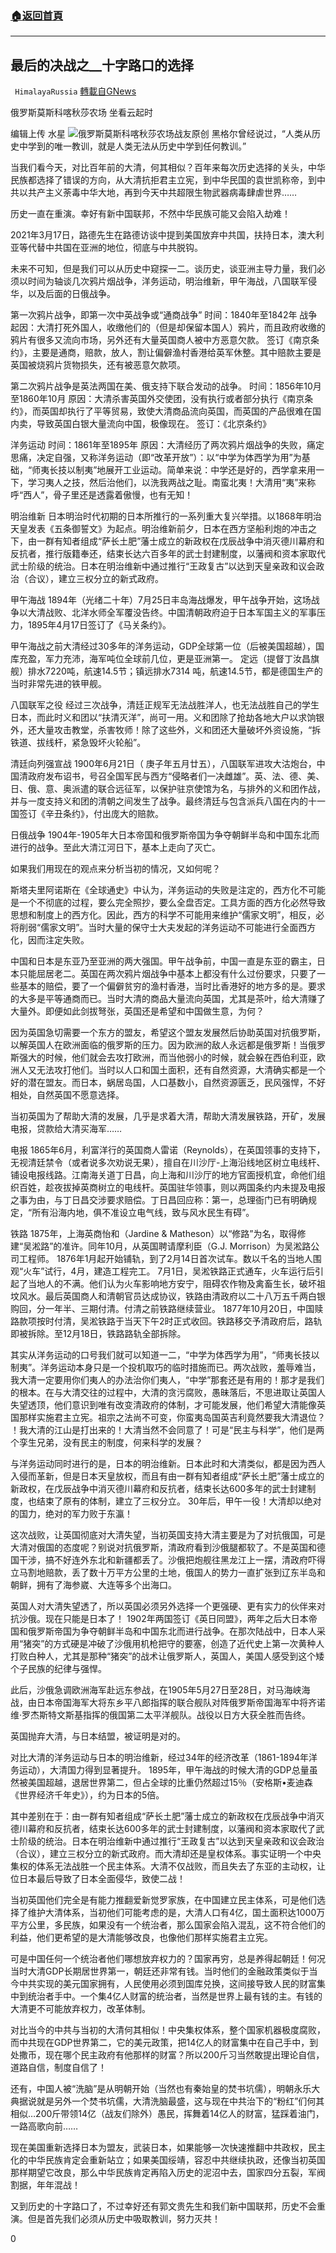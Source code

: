 ###  [:house:返回首頁](https://github.com/ourhimalayas/txt)
---

## 最后的决战之__十字路口的选择
` HimalayaRussia` [轉載自GNews](https://gnews.org/zh-hans/995849/)

俄罗斯莫斯科喀秋莎农场 坐看云起时

编辑上传 水星
![]()![](https://gnews.org/wp-content/uploads/2021/03/G-5.jpg)俄罗斯莫斯科喀秋莎农场战友原创
黑格尔曾经说过，“人类从历史中学到的唯一教训，就是人类无法从历史中学到任何教训。”

当我们看今天，对比百年前的大清，何其相似？百年来每次历史选择的关头，中华民族都选择了错误的方向，从大清抗拒君主立宪，到中华民国的袁世凯称帝，到中共以共产主义荼毒中华大地，再到今天中共超限生物武器病毒肆虐世界……

历史一直在重演。幸好有新中国联邦，不然中华民族可能又会陷入劫难！

2021年3月17日，路德先生在路德访谈中提到美国放弃中共国，扶持日本，澳大利亚等代替中共国在亚洲的地位，彻底与中共脱钩。

未来不可知，但是我们可以从历史中窥探一二。谈历史，谈亚洲主导力量，我们必须以时间为轴谈几次鸦片烟战争，洋务运动，明治维新，甲午海战，八国联军侵华，以及后面的日俄战争。

第一次鸦片战争，即第一次中英战争或“通商战争”
时间：1840年至1842年
战争起因：大清打死外国人，收缴他们的（但是却保留本国人）鸦片，而且政府收缴的鸦片有很多又流向市场，另外还有大量英国商人被中方恶意欠款。
签订《南京条约》，主要是通商，赔款，放人，割让偏僻渔村香港给英军休整。其中赔款主要是英国被烧鸦片货物损失，还有被恶意欠款项。

第二次鸦片战争是英法两国在美、俄支持下联合发动的战争。
时间：1856年10月至1860年10月
原因：大清杀害英国外交使团，没有执行或者部分执行《南京条约》，而英国却执行了平等贸易，致使大清商品流向英国，而英国的产品很难在国内卖，导致英国白银大量流向中国，极像现在。
签订：《北京条约》

洋务运动
时间：1861年至1895年
原因：大清经历了两次鸦片烟战争的失败，痛定思痛，决定自强，又称洋务运动（即“改革开放”）：以“中学为体西学为用”为基础，“师夷长技以制夷”地展开工业运动。简单来说：中学还是好的，西学拿来用一下，学习夷人之技，然后治他们，以洗我两战之耻。南蛮北夷！大清用“夷”来称呼“西人”，骨子里还是透露着傲慢，也有无知！

明治维新
日本明治时代初期的日本所推行的一系列重大复兴举措。以1868年明治天皇发表《五条御誓文》为起点。明治维新前夕，日本在西方坚船利炮的冲击之下，由一群有知者组成“萨长土肥”藩士成立的新政权在戊辰战争中消灭德川幕府和反抗者，推行版籍奉还，结束长达六百多年的武士封建制度，以藩阀和资本家取代武士阶级的统治。日本在明治维新中通过推行“王政复古”以达到天皇亲政和议会政治（合议），建立三权分立的新式政府。

甲午海战
1894年（光绪二十年）7月25日丰岛海战爆发，甲午战争开始，这场战争以大清战败、北洋水师全军覆没告终。中国清朝政府迫于日本军国主义的军事压力，1895年4月17日签订了《马关条约》。

甲午海战之前大清经过30多年的洋务运动，GDP全球第一位（后被美国超越），国库充盈，军力充沛，海军吨位全球前几位，更是亚洲第一。
定远（提督丁汝昌旗舰）排水7220吨，航速14.5节；镇远排水7314 吨，航速14.5节，都是德国生产的当时非常先进的铁甲舰。

八国联军之役
经过三次战争，清廷正规军无法战胜洋人，也无法战胜自己的学生日本，而此时义和团以“扶清灭洋”，尚可一用。义和团除了抢劫各地大户以求饷银外，还大量攻击教堂，杀害牧师！除了这些外，义和团还大量破坏外资设施，“拆铁道、拔线杆，紧急毁坏火轮船”。

清廷向列强宣战
1900年6月21日（ 庚子年五月廿五），八国联军进攻大沽炮台，中国清政府发布诏书，号召全国军民与西方“侵略者们一决雌雄”。英、法、德、美、日、俄、意、奥派遣的联合远征军，以保护驻京使馆为名，与排外的义和团作战，并与一度支持义和团的清朝之间发生了战争。最终清廷与包含派兵八国在内的十一国签订《辛丑条约》，付出庞大的赔款。

日俄战争
1904年-1905年大日本帝国和俄罗斯帝国为争夺朝鲜半岛和中国东北而进行的战争。至此大清江河日下，基本上走向了灭亡。

如果我们用现在的观点来分析当初的情况，又如何呢？

斯塔夫里阿诺斯在《全球通史》中认为，洋务运动的失败是注定的，西方化不可能是一个不彻底的过程，要么完全照抄，要么全盘否定。工具方面的西方化必然导致思想和制度上的西方化。因此，西方的科学不可能用来维护“儒家文明”，相反，必将削弱“儒家文明”。当时大量的保守士大夫发起的洋务运动不可能进行全面西方化，因而注定失败。

中国和日本是东亚乃至亚洲的两大强国。甲午战争前，中国一直是东亚的霸主，日本只能屈居老二。英国在两次鸦片烟战争中基本上都没有什么过份要求，只要了一些基本的赔偿，要了一个偏僻贫穷的渔村香港，当时比香港好的地方多的是。要求的大多是平等通商而已。当时大清的商品大量流向英国，尤其是茶叶，给大清赚了大量外。即便如此剑拔弩张，英国还是希望和中国做生意，为何？

因为英国急切需要一个东方的盟友，希望这个盟友发展然后协助英国对抗俄罗斯，以解英国人在欧洲面临的俄罗斯的压力。因为欧洲的敌人永远都是俄罗斯！当俄罗斯强大的时候，他们就会去攻打欧洲，而当他弱小的时候，就会躲在西伯利亚，欧洲人又无法攻打他们。当时以人口和国土面积，还有自然资源，大清确实都是一个好的潜在盟友。而日本，蜗居岛国，人口基数小，自然资源匮乏，民风强悍，不好相处，自然英国不愿意选择。

当初英国为了帮助大清的发展，几乎是求着大清，帮助大清发展铁路，开矿，发展电报，贷款给大清买海军……

电报
1865年6月，利富洋行的英国商人雷诺（Reynolds），在英国领事的支持下，无视清廷禁令（或者说多次劝说无果），擅自在川沙厅-上海沿线地区树立电线杆、铺设电报线路。江南海关道丁日昌，向上海和川沙厅的地方官面授机宜，命他们组织百姓，趁夜拔掉英商树立的电线杆。英国驻华领事，则以两国条约内未提及电报之事为由，与丁日昌交涉要求赔偿。丁日昌回应称：第一，总理衙门已有明确规定，“所有沿海内地，俱不准设立电气线，致与风水民生有碍”。

铁路
1875年，上海英商怡和（Jardine & Matheson）以“修路”为名，取得修建“吴淞路”的准许。同年10月，从英国聘请摩利臣（G.J. Morrison）为吴淞路公司工程师。 1876年1月起开始铺轨，到了2月14日首次试车。数以千名的当地人围观“火车”试行，4月，建造工程完工。 7月1日，吴淞铁路正式通车，火车运行后引起了当地人的不满。他们认为火车影响地方安宁，阻碍农作物及禽畜生长，破坏祖坟风水。最后英国商人和清朝官员达成协议，铁路由清政府以二十八万五千两白银购回，分一年半、三期付清。付清之前铁路继续营业。 1877年10月20日，中国赎路款项按时付清，吴淞铁路于当天下午2时正式收回。铁路移交予清政府后，路轨即被拆除。至12月18日，铁路路轨全部拆除。

其实从洋务运动的口号我们就可以知道一二，“中学为体西学为用”，“师夷长技以制夷”。洋务运动本身只是一个投机取巧的临时措施而已。两次战败，羞辱难当，我大清一定要用你们夷人的办法治你们夷人，“中学”那套还是有用的！那才是我们的根本。在与大清交往的过程中，大清的贪污腐败，愚昧落后，不思进取让英国人失望透顶，他们意识到唯有改变清政府的体制，才可能发展，他们希望大清能像英国那样实施君主立宪。祖宗之法尚不可变，你蛮夷岛国英吉利竟然要我大清退位？ ！我大清的江山是打出来的！大清当然不会同意了！可是“民主与科学”，他们是两个孪生兄弟，没有民主的制度，何来科学的发展？

与洋务运动同时进行的是，日本的明治维新。日本此时和大清类似，都是因为西人入侵而革新，但是日本天皇放权，而且有由一群有知者组成“萨长土肥”藩士成立的新政权，在戊辰战争中消灭德川幕府和反抗者，结束长达600多年的武士封建制度，也结束了原有的体制，建立了三权分立。 30年后，甲午一役！大清却以绝对的国力，绝对的军力败于东瀛！

这次战败，让英国彻底对大清失望，当初英国支持大清主要是为了对抗俄国，可是大清对俄国的态度呢？别说对抗俄罗斯，清政府看到沙俄腿都软了。不是英国和德国干涉，搞不好连外东北和新疆都丢了。沙俄把炮舰往黑龙江上一摆，清政府吓得立马割地赔款，丢了数十万平方公里的土地，俄国人的势力一直扩张到辽东半岛和朝鲜，拥有了海参崴、大连等多个出海口。

英国人对大清失望透了，所以英国必须另外选择一个更强硬、更有实力的伙伴来对抗沙俄。现在只能是日本了！ 1902年两国签订《英日同盟》，两年之后大日本帝国和俄罗斯帝国为争夺朝鲜半岛和中国东北而进行战争。在那次陆战中，日本人采用“猪突”的方式硬是冲破了沙俄用机枪把守的要塞，创造了近代史上第一次黄种人打败白种人，尤其是那种“猪突”的战术让俄罗斯人，英国人，美国人感受到这个矮个子民族的纪律与强悍。

此后，沙俄急调欧洲海军赴远东参战，在1905年5月27日至28日，对马海峡海战，由日本帝国海军大将东乡平八郎指挥的联合舰队对阵俄罗斯帝国海军中将齐诺维·罗杰斯特文斯基指挥的俄国第二太平洋舰队。战役以日方大获全胜而告终。

英国抛弃大清，与日本结盟，被证明是对的。

对比大清的洋务运动与日本的明治维新，经过34年的经济改革（1861-1894年洋务运动），大清国力得到显著提升。 1895年，甲午海战的时候大清的GDP总量虽然被美国超越，退居世界第二，但占全球的比重仍然超过15％（安格斯•麦迪森《世界经济千年史》），约为日本的5倍。

其中差别在于：由一群有知者组成“萨长土肥”藩士成立的新政权在戊辰战争中消灭德川幕府和反抗者，结束长达600多年的武士封建制度，以藩阀和资本家取代了武士阶级的统治。日本在明治维新中通过推行“王政复古”以达到天皇亲政和议会政治（合议），建立三权分立的新式政府。而大清却还是皇权体系。事实证明一个中央集权的体系无法战胜一个民主体系。大清不仅战败，而且失去了东亚的主动权，让位日本最后导致了日本全面侵华，致使二战！

当初英国他们完全是有能力推翻爱新觉罗家族，在中国建立民主体系，可是他们选择了维护大清体系，当初他们可能考虑的是，大清人口有4亿，国土面积达1000万平方公里，多民族，如果没有一个统治者，那么国家会陷入混乱，这不符合他们的利益，他们更希望的是大清能够改良，也像他们那样实施君主立宪。

可是中国任何一个统治者他们哪想放弃权力的？国家再穷，总是养得起朝廷！何况当时大清GDP长期居世界第一，朝廷还非常有钱。当时他们的金融政策类似于当今中共实现的美元国家拥有，人民使用必须到国库兑换，这间接导致人民的财富集中到统治者手中。一个集4亿人财富的统治者，当然是世界上最有钱的主。有钱的大清更不可能放弃权力，改革体制。

对比当今的中共与当初的大清何其相似！中央集权体系，整个国家机器极度腐败，而中共现在GDP世界第二，它的美元政策，把14亿人的财富集中在自己手中，到处撒币，现在哪个民主政府有他那样的财富？所以200斤习当然敢提出理论自信，道路自信，制度自信了！

还有，中国人被“洗脑”是从明朝开始（当然也有秦始皇的焚书坑儒），明朝永乐大典据说就是另外一个焚书坑儒，大清洗脑最盛，这与现在中共治下的“粉红”们何其相似…200斤带领14亿（战友们除外）愚民，挥舞着14亿人的财富，猛踩着油门，一路高歌向前……

现在美国重新选择日本为盟友，武装日本，如果能够一次快速推翻中共政权，民主化的中华民族肯定会重新站立；如果美国绥靖，容忍中共继续执政，还像当初英国那样期望它改良，那么中华民族肯定再陷入历史的泥沼中去，国家四分五裂，军阀割据，年年混战！

又到历史的十字路口了，不过幸好还有郭文贵先生和我们新中国联邦，历史不会重演。但是首先我们必须从历史中吸取教训，努力灭共！

0
